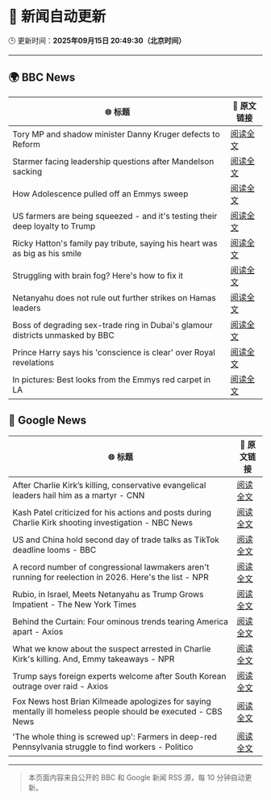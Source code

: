 # 🧠 新闻自动更新

🕒 更新时间：**2025年09月15日 20:49:30（北京时间）**

---

## 🌍 BBC News

| 🌐 标题 | 🔗 原文链接 |
|--------|-------------|
| Tory MP and shadow minister Danny Kruger defects to Reform | [阅读全文](https://www.bbc.com/news/articles/ce802dmgnyro?at_medium=RSS&at_campaign=rss) |
| Starmer facing leadership questions after Mandelson sacking | [阅读全文](https://www.bbc.com/news/articles/ce32qepq12qo?at_medium=RSS&at_campaign=rss) |
| How Adolescence pulled off an Emmys sweep | [阅读全文](https://www.bbc.com/news/articles/cd72d98gj58o?at_medium=RSS&at_campaign=rss) |
| US farmers are being squeezed - and it's testing their deep loyalty to Trump | [阅读全文](https://www.bbc.com/news/articles/cjedvwed1xgo?at_medium=RSS&at_campaign=rss) |
| Ricky Hatton's family pay tribute, saying his heart was as big as his smile | [阅读全文](https://www.bbc.com/sport/boxing/articles/cvg9q28l49no?at_medium=RSS&at_campaign=rss) |
| Struggling with brain fog? Here's how to fix it | [阅读全文](https://www.bbc.com/news/articles/c87ydw7xdxvo?at_medium=RSS&at_campaign=rss) |
| Netanyahu does not rule out further strikes on Hamas leaders | [阅读全文](https://www.bbc.com/news/articles/czxw4xkxg51o?at_medium=RSS&at_campaign=rss) |
| Boss of degrading sex-trade ring in Dubai's glamour districts unmasked by BBC | [阅读全文](https://www.bbc.com/news/articles/cx2r9y3kxy9o?at_medium=RSS&at_campaign=rss) |
| Prince Harry says his 'conscience is clear' over Royal revelations | [阅读全文](https://www.bbc.com/news/articles/cg7d27l929mo?at_medium=RSS&at_campaign=rss) |
| In pictures: Best looks from the Emmys red carpet in LA | [阅读全文](https://www.bbc.com/news/articles/c79vdz35v0po?at_medium=RSS&at_campaign=rss) |

## 📰 Google News

| 🌐 标题 | 🔗 原文链接 |
|--------|-------------|
| After Charlie Kirk’s killing, conservative evangelical leaders hail him as a martyr - CNN | [阅读全文](https://news.google.com/rss/articles/CBMihgFBVV95cUxQbng5V2xJWkl1c3V2SGJoczRCWGtGMy1YN0lleWhqbXJpajR4eXFiNmtrcTdtcDRLTmF2UWVWY3VOQVlhNHRoQUxQN0NpUV9RTGlRWVAycjdKenVwdDZXNXQ4cl9nMVZuaEwtUngtNFZmQllkRkRycGxxMXNzdDNrcjBNWjRsZw?oc=5) |
| Kash Patel criticized for his actions and posts during Charlie Kirk shooting investigation - NBC News | [阅读全文](https://news.google.com/rss/articles/CBMizgFBVV95cUxOR2x1M1dyeERueEluU3BqaU44bUpYZllJMDBuR0dsRWNXaWZRdGRRNzlPTi1pelFVMGpSMFFMUFJ1M05kZzQteHZQajUxdEtRdUthaEEzN0p2dmcyVndFdUlWblZvTkxySVF0RW5lQzMtMTVYUWV3cTdCaXdNMWVVdTNTOTFGRG9CTG5HOFJ2WklOcUJVTE9FbVR5NHdHQ2tub2pndmxicFNGUXZMU1ZfMHdHU3JicjhPMWl4a3dlNHFHV0t2YVVZNFJLMGM2UdIBVkFVX3lxTE5pWnBmMGowQ3NFc3RueEJnQXdIdElLUWZFTnAyMVpHdm9keWtaOXBjN21nTTlPOEdhWWRDdTlOTDQ2WUtxSDk2NWQ4SU5qeENIZXJOX2Z3?oc=5) |
| US and China hold second day of trade talks as TikTok deadline looms - BBC | [阅读全文](https://news.google.com/rss/articles/CBMiWkFVX3lxTE1KcmFGdHNpZHVQU1RWeE03U0duZTczaVJrOUlTTzh3V2I3S0hYWUNacGNkQzBTdEVyOTBCLTBWMFQ1cDcwNzJiQlQwdkw5Ykk0ejlzemo1enRZZ9IBX0FVX3lxTE1nTFRVb1U5R3ltT2pGamt4dk8weXBTNGZRNmJGSUowLUVFYmt5bElERVVLUHdFRlB6X0RTdlJ5aHlCY0k0dG12Ty1feW8tMHpxVHpDbEdXUzl6WjVuWl9R?oc=5) |
| A record number of congressional lawmakers aren't running for reelection in 2026. Here's the list - NPR | [阅读全文](https://news.google.com/rss/articles/CBMiiAFBVV95cUxQZDh5ak1QZm8zZFpqWEgwVGVrRW04X3RROFZ6a1VhOEFHbFZkSWFQTmpNNkdzRlZYeTlqeGxYVnVoMXVSU0hBS1NaS0NtclZEMWg4bmRqcW8ydW9BXzluZHZvYzBzWTdXaXBFTHFvZTBMTjM5M19jMXF6aFo0Qmhsa3JjbFNUdm13?oc=5) |
| Rubio, in Israel, Meets Netanyahu as Trump Grows Impatient - The New York Times | [阅读全文](https://news.google.com/rss/articles/CBMijgFBVV95cUxQM1BucmV6ejZDajlmcXRlUGlQeDJZYzlOQnpzbHhUYUpsbHd0YXV2VF9BdmNsWjkyb2c2SlNaTU95ekhmOFFsaG5PVFE4UjBvMTd2eHdOZXhVb3I3RkxJMUozbWZsSHdhZ2c0WnJnLWJjNEVKQk1oOVNkQ2tYRHJZb3VOS0FZOURYNG9ZekVR?oc=5) |
| Behind the Curtain: Four ominous trends tearing America apart - Axios | [阅读全文](https://news.google.com/rss/articles/CBMie0FVX3lxTE9pWlZreDdyYXJYQmNua1R4UUlwMzJNeGRhUldDeGNpT2daSkMwQlVQVlJTRFFkRmhBeWlXamRkQnc2dGpYV0lkN2VwcE1wcEtVWXU0NEFGU2s4c2g0T2hUZGxKM0RpNHNGcUVIeTR2bzJyRDM4VnYyT0VBWQ?oc=5) |
| What we know about the suspect arrested in Charlie Kirk's killing. And, Emmy takeaways - NPR | [阅读全文](https://news.google.com/rss/articles/CBMiygFBVV95cUxQUGhNSVBiZnpsM0duNXdVWWxhWWFMMXlVTVJnaDZXajJXOC1YV05Pd2hDUm0taURlcUpmQ0tMOE1qRVVBM0dINnA4dEozdWk2YXA3QVNIZTZDdDkyUno0QS15NFJUNTBMb0VSMmpQRGZaNVdjVUE2ZjNab0tPUW1oNmNxbW52OVJYXzg3OHlsRHhrazBkcllJRXVqNk5US3BOSk04R2ZROTZWV0FuSnJZbFJWeG1YT3MwWkgwSVpUeUxpOGZIZnV0S0Jn?oc=5) |
| Trump says foreign experts welcome after South Korean outrage over raid - Axios | [阅读全文](https://news.google.com/rss/articles/CBMiekFVX3lxTFBCVEZRblZWTWNZTlNUa3RCTlp5Rmt5YjlFSzJnaEZKWlVDVTgtbm9ZMWR2X2VHR3pDdkRtcmxDYTZGaGxLajdOT29qMUhudnEzNkViSkljV0dLeUxiYUJOWm9ndWIwR29TUU1FbjFKcHRtNVlhU0ljU0NR?oc=5) |
| Fox News host Brian Kilmeade apologizes for saying mentally ill homeless people should be executed - CBS News | [阅读全文](https://news.google.com/rss/articles/CBMipAFBVV95cUxPTGxQTS1tdnVuV3ktQXVoZENTdHdHdGZ3YkdvWXpoQzBvNjdoQWZXaE41UHBjdU1hT1F2MUx2YU1faFZlYS1OQ2U4MUthTUZPdVVTa245ZGJpbGtQblk1RDRCREJmWXhwRnZzNEJFSlh6QTRTdEpxSWhoZkUxME1fUHQ4S2J3RjVsLVNQbkZBWWRDX1c4VEVoTmY0UnBGWWVmOGlWZNIBqgFBVV95cUxNV0lQai1tX3l5NjZQenNGY0I0Mm5vanpjVFpqTEhVMS1fZHFudzVNMHgwSl9pOC01R2doaTNVY2hKMUZyXzBnSkxlNklRT3R0MTNLNE5UWjkzd3dwUTIxaVpzcWd0NWVkUEcyS29paDVZVU1PVkpLUEkzSFc2Y1hSZ1JCZE5LbHVrVXNsOW13U2duMGFuVmZCckJYWWM1alFyc0QtNjBRLTBqUQ?oc=5) |
| 'The whole thing is screwed up': Farmers in deep-red Pennsylvania struggle to find workers - Politico | [阅读全文](https://news.google.com/rss/articles/CBMiogFBVV95cUxPVjFGb2dCbE1uT3lyb01YMHJYU1FWUXQ5NmdkRjZCemltQ1FKX0RvTm1xZ3hwX1BXcjNrTnRKRnBGV285ZUV0bVpSbnMtTWExYTNFUDktUkQ1ZHMwUFM2WmtwQ0hhdDZkTlkxVzBYVklhNHNSU3A0M0xtTjJFOHoyMFliRU1EcGdsanVpRWNXVkl5WVpkLV81TjNaV25yQjM1Znc?oc=5) |

---
> 本页面内容来自公开的 BBC 和 Google 新闻 RSS 源，每 10 分钟自动更新。